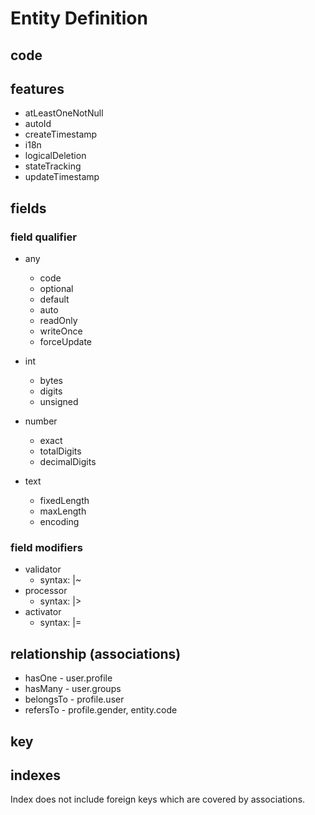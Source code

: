 # Entity Definition

## code

## features

* atLeastOneNotNull
* autoId
* createTimestamp
* i18n
* logicalDeletion
* stateTracking
* updateTimestamp

## fields

### field qualifier

* any
    * code
    * optional
    * default
    * auto
    * readOnly
    * writeOnce
    * forceUpdate

* int
    * bytes
    * digits    
    * unsigned

* number    
    * exact
    * totalDigits
    * decimalDigits

* text
    * fixedLength
    * maxLength
    * encoding

### field modifiers

* validator
    * syntax: |~
* processor
    * syntax: |>
* activator
    * syntax: |=

## relationship (associations)

* hasOne - user.profile
* hasMany - user.groups
* belongsTo - profile.user
* refersTo - profile.gender, entity.code

## key

## indexes

Index does not include foreign keys which are covered by associations.

